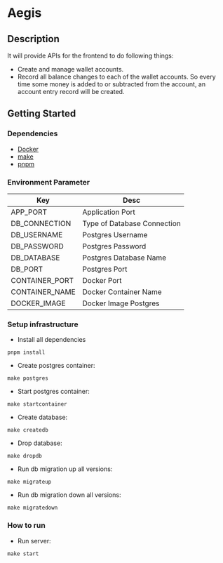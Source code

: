# Aegis

## Description

It will provide APIs for the frontend to do following things:

- Create and manage wallet accounts.
- Record all balance changes to each of the wallet accounts. So every time some money is added to or subtracted from the account, an account entry record will be created.

## Getting Started

### Dependencies

- [Docker](https://www.docker.com/products/docker-desktop/)
- [make](https://linuxhint.com/install-make-ubuntu/)
- [pnpm](https://pnpm.io/installation)

### Environment Parameter

| Key            | Desc                        |
| -------------- | --------------------------- |
| APP_PORT       | Application Port            |
| DB_CONNECTION  | Type of Database Connection |
| DB_USERNAME    | Postgres Username           |
| DB_PASSWORD    | Postgres Password           |
| DB_DATABASE    | Postgres Database Name      |
| DB_PORT        | Postgres Port               |
| CONTAINER_PORT | Docker Port                 |
| CONTAINER_NAME | Docker Container Name       |
| DOCKER_IMAGE   | Docker Image Postgres       |

### Setup infrastructure

- Install all dependencies

```
pnpm install
```

- Create postgres container:

```
make postgres
```

- Start postgres container:

```
make startcontainer
```

- Create database:

```
make createdb
```

- Drop database:

```
make dropdb
```

- Run db migration up all versions:

```
make migrateup
```

- Run db migration down all versions:

```
make migratedown
```

### How to run

- Run server:

```
make start
```
